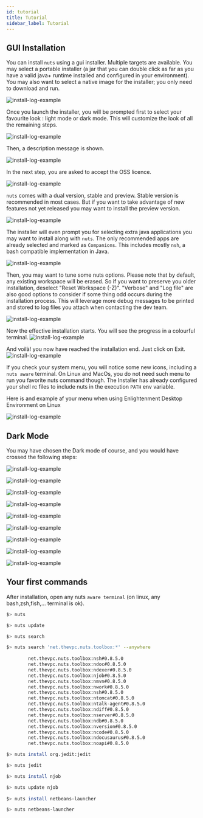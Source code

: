 ```yaml
---
id: tutorial
title: Tutorial
sidebar_label: Tutorial
---
```



## GUI Installation
You can install `nuts` using a gui installer. Multiple targets are available.
You may select a portable installer (a jar that you can double click as far as you have a valid java+ runtime installed and configured in your environment).
You may also want to select a native image for the installer; you only need to download and run.

![install-log-example](assets/images/installer/00.png)

Once you launch the installer, you will be prompted first to select your favourite look : light mode or dark mode. This will customize the look of all the remaining steps.

![install-log-example](assets/images/installer/01-li.png)

Then, a description message is shown.

![install-log-example](assets/images/installer/02-li.png)

In the next step, you are asked to accept the OSS licence.

![install-log-example](assets/images/installer/03-li.png)

`nuts` comes with a dual version, stable and preview. Stable version is recommended in most cases. But if you want to take advantage of new features not yet released you may want to install the preview version.

![install-log-example](assets/images/installer/04-li.png)

The installer will even prompt you for selecting extra java applications you may want to install along with `nuts`. The only recommended apps are already selected and marked as `Companions`. This includes mostly `nsh`, a bash compatible implementation in Java.

![install-log-example](assets/images/installer/05-li.png)

Then, you may want to tune some nuts options. Please note that by default, any existing workspace will be erased. So if you want to preserve you older installation, deselect "Reset Workspace (-Z)".
"Verbose" and "Log file" are also good options to consider if some thing odd occurs during the installation process. This will leverage more debug messages to be printed and stored to log files you attach when contacting the dev team.

![install-log-example](assets/images/installer/06-li.png)

Now the effective installation starts. You will see the progress in a colourful terminal.
![install-log-example](assets/images/installer/07-li.png)

And voilà! you now have reached the installation end. Just click on Exit.
![install-log-example](assets/images/installer/08-li.png)

If you check your system menu, you will notice some new icons, including a `nuts aware` terminal. On Linux and MacOs, you do not need such menu to run you favorite nuts command though. The Installer has already configured your shell rc files to include nuts in the execution `PATH` env variable.

Here is and example af your menu when using Enlightenment Desktop Environment on Linux

![install-log-example](assets/images/installer/00-menu-e17.png)

## Dark Mode

You may have chosen the Dark mode of course, and you would have crossed the following steps:

![install-log-example](assets/images/installer/01-b.png)

![install-log-example](assets/images/installer/02-b.png)

![install-log-example](assets/images/installer/03-b.png)

![install-log-example](assets/images/installer/04-b.png)

![install-log-example](assets/images/installer/05-b.png)

![install-log-example](assets/images/installer/06-b.png)

![install-log-example](assets/images/installer/07-b.png)

![install-log-example](assets/images/installer/08-b.png)

![install-log-example](assets/images/installer/08-b.png)

## Your first commands
After installation, open any nuts `aware terminal` (on linux, any bash,zsh,fish,... terminal is ok).

```bash
$> nuts

$> nuts update

$> nuts search

$> nuts search 'net.thevpc.nuts.toolbox:*' --anywhere
 
        net.thevpc.nuts.toolbox:nsh#0.8.5.0
        net.thevpc.nuts.toolbox:ndoc#0.8.5.0
        net.thevpc.nuts.toolbox:ndexer#0.8.5.0
        net.thevpc.nuts.toolbox:njob#0.8.5.0
        net.thevpc.nuts.toolbox:nmvn#0.8.5.0
        net.thevpc.nuts.toolbox:nwork#0.8.5.0
        net.thevpc.nuts.toolbox:nsh#0.8.5.0
        net.thevpc.nuts.toolbox:ntomcat#0.8.5.0
        net.thevpc.nuts.toolbox:ntalk-agent#0.8.5.0
        net.thevpc.nuts.toolbox:ndiff#0.8.5.0
        net.thevpc.nuts.toolbox:nserver#0.8.5.0
        net.thevpc.nuts.toolbox:ndb#0.8.5.0
        net.thevpc.nuts.toolbox:nversion#0.8.5.0
        net.thevpc.nuts.toolbox:ncode#0.8.5.0
        net.thevpc.nuts.toolbox:ndocusaurus#0.8.5.0
        net.thevpc.nuts.toolbox:noapi#0.8.5.0

$> nuts install org.jedit:jedit

$> nuts jedit

$> nuts install njob

$> nuts update njob
 
$> nuts install netbeans-launcher

$> nuts netbeans-launcher
 


```


